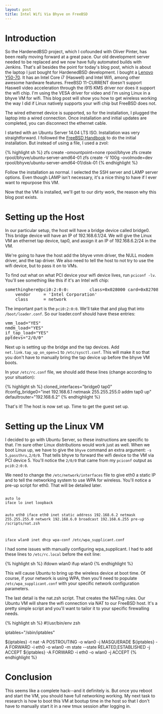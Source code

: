 ```yaml
---
layout: post
title: Intel Wifi Via Bhyve on FreeBSD
---
```


Introduction
============

So the HardenedBSD project, which I cofounded with Oliver Pinter, has
been really moving forward at a great pace. Our old development server
needed to be replaced and we now have fully automated builds with
Jenkins. That's all besides the point for today's blog post, which is
about the laptop I just bought for HardenedBSD development. I bought a
[Lenovo
Y50-70](http://shop.lenovo.com/us/en/laptops/lenovo/y-series/y50/). It
has an Intel Core i7 (Haswell) and Intel Wifi, among other awesome
hardware features. FreeBSD 11-CURRENT doesn't support Haswell video
acceleration through the i915 KMS driver nor does it support the wifi
chip. I'm using the VESA driver for video and I'm using Linux in a
bhyve VM for wifi. This blog post will show you how to get wireless
working the way I did if Linux natively supports your wifi chip but
FreeBSD does not.

The wired ethernet device is supported, so for the installation, I
plugged the laptop into a wired connection. Once installation and
initial updates are completed, you can disconnect the ethernet cable.

I started with an Ubuntu Server 14.04 LTS ISO. Installation was very
straightforward. I followed the [FreeBSD
Handbook](https://www.freebsd.org/doc/handbook/virtualization-host-bhyve.html)
to do the initial installation. But instead of using a file, I used a
zvol:

{% highlight sh %}
zfs create -omountpoint=none rpool/bhyve
zfs create rpool/bhyve/ubuntu-server-amd64-01
zfs create -V 100g -ovolmode=dev \
    rpool/bhyve/ubuntu-server-amd64-01/disk-01
{% endhighlight %}

Follow the installation as normal. I selected the SSH server and LAMP
server options. Even though LAMP isn't necessary, it's a nice thing to
have if I ever want to repurpose this VM.

Now that the VM is installed, we'll get to our dirty work, the reason
why this blog post exists.

Setting up the Host
===================

In our particular setup, the host will have a bridge device called
bridge0. This bridge device will have an IP of 192.168.6.1/24. We will
give the Linux VM an ethernet tap device, tap0, and assign it an IP of
192.168.6.2/24 in the VM.

We're going to have the host add the bhyve vmm driver, the NULL modem
driver, and the tap driver. We also need to tell the host to not try
to use the wifi device, but to pass it on to VMs.

To find out what on what PCI device your wifi device lives, run
<code>pciconf -lv</code>. You'll see something like this if it's an Intel wifi
chip:

<pre>
somethinghere@pci0:2:0:0:        class=0x028000 card=0x82708086 chip=0x08b48086 rev=0x93 hdr=0x00
    vendor     = 'Intel Corporation'
    class      = network
</pre>

The important part is the <code>pci0:2:0:0</code>. We'll take that and
plug that into <code>/boot/loader.conf</code>. So our loader.conf
should have these entries:

<pre>
vmm_load="YES"
nmdm_load="YES"
if_tap_load="YES"
pptdevs="2/0/0"
</pre>

Next up is setting up the bridge and the tap devices. Add
<code>net.link.tap_up_on_open=1</code> to
<code>/etc/sysctl.conf</code>. This will make it so that you don't
have to manually bring the tap device up before the bhyve VM boots.

In your <code>/etc/rc.conf</code> file, we should add these lines
(change according to your situation):

{% highlight sh %}
cloned_interfaces="bridge0 tap0"
ifconfig_bridge0="inet 192.168.6.1 netmask 255.255.255.0 addm tap0 up"
defaultrouter="192.168.6.2"
{% endhighlight %}

That's it! The host is now set up. Time to get the guest set up.

Setting up the Linux VM
=======================

I decided to go with Ubuntu Server, so these instructions are specific
to that. I'm sure other Linux distributions would work just as well.
When we boot Linux up, we have to give the <code>bhyve</code> command
an extra argument: <code>-s 5,passthru,2/0/0</code>. That tells bhyve
to forward the wifi device to the VM via PCI device 5. You'll notice
the <code>2/0/0</code> that came from my <code>pciconf</code> output
as <code>pci0:2:0:0</code>.

We need to change the <code>/etc/network/interfaces</code> file to
give eth0 a static IP and to tell the networking system to use WPA for
wireless. You'll notice a pre-up script for eth0. That will be
detailed later.

<code>
auto lo
iface lo inet loopback

auto eth0
iface eth0 inet static
        address 192.168.6.2
        netmask 255.255.255.0
        network 192.168.6.0
        broadcast 192.168.6.255
    pre-up /scripts/nat.zsh

iface wlan0 inet dhcp
wpa-conf /etc/wpa_supplicant.conf
</code>

I had some issues with manually configuring wpa_supplicant. I had to
add these lines to <code>/etc/rc.local</code> before the exit line:

{% highlight sh %}
ifdown wlan0
ifup wlan0
{% endhighlight %}

This will cause Ubuntu to bring up the wireless device at boot time.
Of course, if your network is using WPA, then you'll need to populate
<code>/etc/wpa_supplicant.conf</code> with your specific network
configuration parameters.

The last detail is the nat.zsh script. That creates the NATing rules.
Our Ubuntu VM will share the wifi connection via NAT to our FreeBSD
host. It's a pretty simple script and you'll want to tailor it to your
specific firewalling needs.

{% highlight sh %}
#!/usr/bin/env zsh

iptables="/sbin/iptables"

${iptables} -t nat -A POSTROUTING -o wlan0 -j MASQUERADE
${iptables} -A FORWARD -i eth0 -o wlan0 -m state --state RELATED,ESTABLISHED -j ACCEPT
${iptables} -A FORWARD -i eth0 -o wlan0 -j ACCEPT
{% endhighlight %}

Conclusion
==========

This seems like a complete hack--and it definitely is. But once you
reboot and start the VM, you should have full networking working. My
next task to research is how to boot this VM at bootup time in the
host so that I don't have to manually start it in a new tmux session
after logging in.
